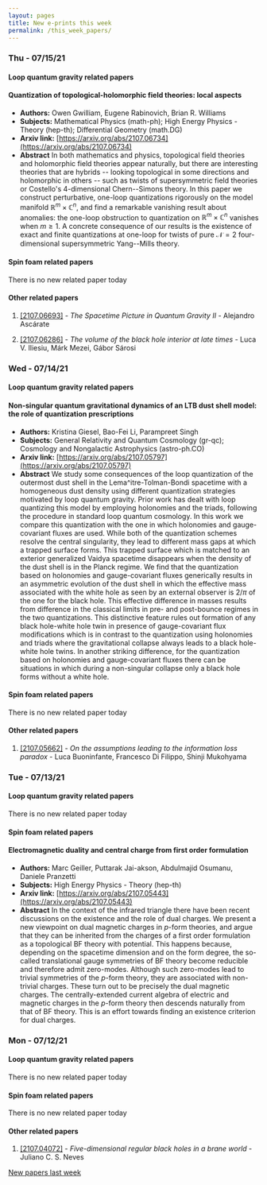 ```yaml
---
layout: pages
title: New e-prints this week
permalink: /this_week_papers/
---
```




### Thu - 07/15/21

#### Loop quantum gravity related papers

#### **Quantization of topological-holomorphic field theories: local aspects**
 - **Authors:** Owen Gwilliam, Eugene Rabinovich, Brian R. Williams
 - **Subjects:** Mathematical Physics (math-ph); High Energy Physics - Theory (hep-th); Differential Geometry (math.DG)
 - **Arxiv link:** [https://arxiv.org/abs/2107.06734](https://arxiv.org/abs/2107.06734)
 - **Abstract**
 In both mathematics and physics, topological field theories and holomorphic field theories appear naturally, but there are interesting theories that are hybrids -- looking topological in some directions and holomorphic in others -- such as twists of supersymmetric field theories or Costello's 4-dimensional Chern--Simons theory. In this paper we construct perturbative, one-loop quantizations rigorously on the model manifold $\mathbb{R}^m \times \mathbb{C}^n$, and find a remarkable vanishing result about anomalies: the one-loop obstruction to quantization on $\mathbb{R}^m\times \mathbb{C}^n$ vanishes when $m\geq 1$. A concrete consequence of our results is the existence of exact and finite quantizations at one-loop for twists of pure $\mathcal{N} =2$ four-dimensional supersymmetric Yang--Mills theory. 

#### Spin foam related papers

There is no new related paper today 



#### Other related papers

1. [[2107.06693]](https://arxiv.org/abs/2107.06693) - *The Spacetime Picture in Quantum Gravity II* - Alejandro Ascárate

1. [[2107.06286]](https://arxiv.org/abs/2107.06286) - *The volume of the black hole interior at late times* - Luca V. Iliesiu, Márk Mezei, Gábor Sárosi



### Wed - 07/14/21

#### Loop quantum gravity related papers

#### **Non-singular quantum gravitational dynamics of an LTB dust shell model:  the role of quantization prescriptions**
 - **Authors:** Kristina Giesel, Bao-Fei Li, Parampreet Singh
 - **Subjects:** General Relativity and Quantum Cosmology (gr-qc); Cosmology and Nongalactic Astrophysics (astro-ph.CO)
 - **Arxiv link:** [https://arxiv.org/abs/2107.05797](https://arxiv.org/abs/2107.05797)
 - **Abstract**
 We study some consequences of the loop quantization of the outermost dust shell in the Lema\^itre-Tolman-Bondi spacetime with a homogeneous dust density using different quantization strategies motivated by loop quantum gravity. Prior work has dealt with loop quantizing this model by employing holonomies and the triads, following the procedure in standard loop quantum cosmology. In this work we compare this quantization with the one in which holonomies and gauge-covariant fluxes are used. While both of the quantization schemes resolve the central singularity, they lead to different mass gaps at which a trapped surface forms. This trapped surface which is matched to an exterior generalized Vaidya spacetime disappears when the density of the dust shell is in the Planck regime. We find that the quantization based on holonomies and gauge-covariant fluxes generically results in an asymmetric evolution of the dust shell in which the effective mass associated with the white hole as seen by an external observer is $2/\pi$ of the one for the black hole. This effective difference in masses results from difference in the classical limits in pre- and post-bounce regimes in the two quantizations. This distinctive feature rules out formation of any black hole-white hole twin in presence of gauge-covariant flux modifications which is in contrast to the quantization using holonomies and triads where the gravitational collapse always leads to a black hole-white hole twins. In another striking difference, for the quantization based on holonomies and gauge-covariant fluxes there can be situations in which during a non-singular collapse only a black hole forms without a white hole. 

#### Spin foam related papers

There is no new related paper today 



#### Other related papers

1. [[2107.05662]](https://arxiv.org/abs/2107.05662) - *On the assumptions leading to the information loss paradox* - Luca Buoninfante, Francesco Di Filippo, Shinji Mukohyama



### Tue - 07/13/21

#### Loop quantum gravity related papers

There is no new related paper today 

#### Spin foam related papers

#### **Electromagnetic duality and central charge from first order formulation**
 - **Authors:** Marc Geiller, Puttarak Jai-akson, Abdulmajid Osumanu, Daniele Pranzetti
 - **Subjects:** High Energy Physics - Theory (hep-th)
 - **Arxiv link:** [https://arxiv.org/abs/2107.05443](https://arxiv.org/abs/2107.05443)
 - **Abstract**
 In the context of the infrared triangle there have been recent discussions on the existence and the role of dual charges. We present a new viewpoint on dual magnetic charges in $p$-form theories, and argue that they can be inherited from the charges of a first order formulation as a topological BF theory with potential. This happens because, depending on the spacetime dimension and on the form degree, the so-called translational gauge symmetries of BF theory become reducible and therefore admit zero-modes. Although such zero-modes lead to trivial symmetries of the $p$-form theory, they are associated with non-trivial charges. These turn out to be precisely the dual magnetic charges. The centrally-extended current algebra of electric and magnetic charges in the $p$-form theory then descends naturally from that of BF theory. This is an effort towards finding an existence criterion for dual charges. 

### Mon - 07/12/21

#### Loop quantum gravity related papers

There is no new related paper today 

#### Spin foam related papers

There is no new related paper today 



#### Other related papers

1. [[2107.04072]](https://arxiv.org/abs/2107.04072) - *Five-dimensional regular black holes in a brane world* - Juliano C. S. Neves






[New papers last week]({{site.url}}/archived/weekly/pre-print/2021/07/12/archived_weekly_papers.html)